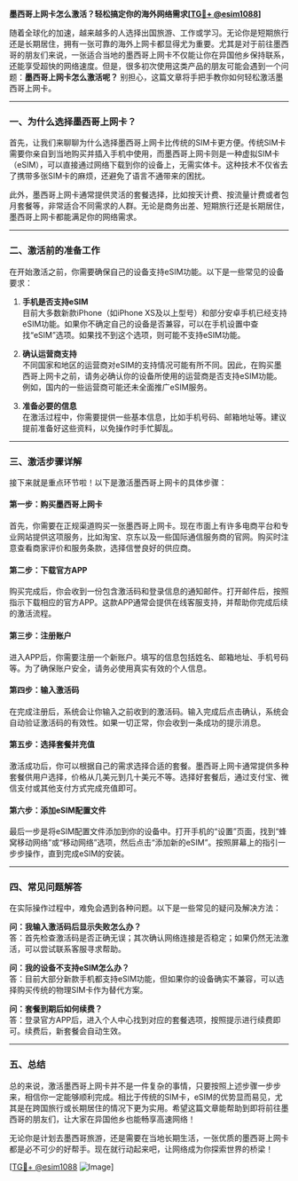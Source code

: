 **墨西哥上网卡怎么激活？轻松搞定你的海外网络需求[[TG💪+ @esim1088](https://t.me/s/esim1088)]**

随着全球化的加速，越来越多的人选择出国旅游、工作或学习。无论你是短期旅行还是长期居住，拥有一张可靠的海外上网卡都显得尤为重要。尤其是对于前往墨西哥的朋友们来说，一张适合当地的墨西哥上网卡不仅能让你在异国他乡保持联系，还能享受超快的网络速度。但是，很多初次使用这类产品的朋友可能会遇到一个问题：**墨西哥上网卡怎么激活呢？** 别担心，这篇文章将手把手教你如何轻松激活墨西哥上网卡。

---

### 一、为什么选择墨西哥上网卡？

首先，让我们来聊聊为什么选择墨西哥上网卡比传统的SIM卡更方便。传统SIM卡需要你亲自到当地购买并插入手机中使用，而墨西哥上网卡则是一种虚拟SIM卡（eSIM），可以直接通过网络下载到你的设备上，无需实体卡。这种技术不仅省去了携带多张SIM卡的麻烦，还避免了语言不通带来的困扰。

此外，墨西哥上网卡通常提供灵活的套餐选择，比如按天计费、按流量计费或者包月套餐等，非常适合不同需求的人群。无论是商务出差、短期旅行还是长期居住，墨西哥上网卡都能满足你的网络需求。

---

### 二、激活前的准备工作

在开始激活之前，你需要确保自己的设备支持eSIM功能。以下是一些常见的设备要求：

1. **手机是否支持eSIM**  
   目前大多数新款iPhone（如iPhone XS及以上型号）和部分安卓手机已经支持eSIM功能。如果你不确定自己的设备是否兼容，可以在手机设置中查找“eSIM”选项。如果找不到这个选项，则可能不支持eSIM功能。

2. **确认运营商支持**  
   不同国家和地区的运营商对eSIM的支持情况可能有所不同。因此，在购买墨西哥上网卡之前，请务必确认你的设备所使用的运营商是否支持eSIM功能。例如，国内的一些运营商可能还未全面推广eSIM服务。

3. **准备必要的信息**  
   在激活过程中，你需要提供一些基本信息，比如手机号码、邮箱地址等。建议提前准备好这些资料，以免操作时手忙脚乱。

---

### 三、激活步骤详解

接下来就是重点环节啦！以下是激活墨西哥上网卡的具体步骤：

#### 第一步：购买墨西哥上网卡
首先，你需要在正规渠道购买一张墨西哥上网卡。现在市面上有许多电商平台和专业网站提供这项服务，比如淘宝、京东以及一些国际通信服务商的官网。购买时注意查看商家评价和服务条款，选择信誉良好的供应商。

#### 第二步：下载官方APP
购买完成后，你会收到一份包含激活码和登录信息的通知邮件。打开邮件后，按照指示下载相应的官方APP。这款APP通常会提供在线客服支持，并帮助你完成后续的激活流程。

#### 第三步：注册账户
进入APP后，你需要注册一个新账户。填写的信息包括姓名、邮箱地址、手机号码等。为了确保账户安全，请务必使用真实有效的个人信息。

#### 第四步：输入激活码
在完成注册后，系统会让你输入之前收到的激活码。输入完成后点击确认，系统会自动验证激活码的有效性。如果一切正常，你会收到一条成功的提示消息。

#### 第五步：选择套餐并充值
激活成功后，你可以根据自己的需求选择合适的套餐。墨西哥上网卡通常提供多种套餐供用户选择，价格从几美元到几十美元不等。选择好套餐后，通过支付宝、微信支付或其他支付方式完成充值即可。

#### 第六步：添加eSIM配置文件
最后一步是将eSIM配置文件添加到你的设备中。打开手机的“设置”页面，找到“蜂窝移动网络”或“移动网络”选项，然后点击“添加新的eSIM”。按照屏幕上的指引一步步操作，直到完成eSIM的安装。

---

### 四、常见问题解答

在实际操作过程中，难免会遇到各种问题。以下是一些常见的疑问及解决方法：

**问：我输入激活码后显示失败怎么办？**  
答：首先检查激活码是否正确无误；其次确认网络连接是否稳定；如果仍然无法激活，可以尝试联系客服寻求帮助。

**问：我的设备不支持eSIM怎么办？**  
答：目前大部分新款手机都支持eSIM功能，但如果你的设备确实不兼容，可以选择购买传统的物理SIM卡作为替代方案。

**问：套餐到期后如何续费？**  
答：登录官方APP后，进入个人中心找到对应的套餐选项，按照提示进行续费即可。续费后，新套餐会自动生效。

---

### 五、总结

总的来说，激活墨西哥上网卡并不是一件复杂的事情，只要按照上述步骤一步步来，相信你一定能够顺利完成。相比于传统的SIM卡，eSIM的优势显而易见，尤其是在跨国旅行或长期居住的情况下更为实用。希望这篇文章能帮助到即将前往墨西哥的朋友们，让大家在异国他乡也能畅享高速网络！

无论你是计划去墨西哥旅游，还是需要在当地长期生活，一张优质的墨西哥上网卡都是必不可少的好帮手。现在就行动起来吧，让网络成为你探索世界的桥梁！

[[TG💪+ @esim1088](https://t.me/s/esim1088) ![Image](https://i.postimg.cc/4NQfJmqS/Snipaste-2025-05-13-00-14-12.png)]
